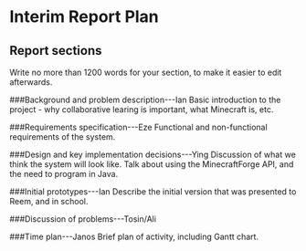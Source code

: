 Interim Report Plan
===================

Report sections
---------------
Write no more than 1200 words for your section, to make it easier to edit afterwards.

###Background and problem description---Ian
Basic introduction to the project - why collaborative learing is important, what Minecraft is, etc.

###Requirements specification---Eze
Functional and non-functional requirements of the system.

###Design and key implementation decisions---Ying
Discussion of what we think the system will look like. Talk about using the MinecraftForge API, and
the need to program in Java.

###Initial prototypes---Ian
Describe the initial version that was presented to Reem, and in school.

###Discussion of problems---Tosin/Ali

###Time plan---Janos
Brief plan of activity, including Gantt chart.
